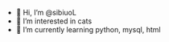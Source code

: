 - 👋 Hi, I’m @sibiuoL
- 👀 I’m interested in cats
- 🌱 I’m currently learning python, mysql, html

<!---
- 💞️ I’m looking to collaborate on ... none at the moment...
- 📫 How to reach me ...
--->
<!---
shibiwoL/shibiwoL is a ✨ special ✨ repository because its `README.md` (this file) appears on your GitHub profile.
You can click the Preview link to take a look at your changes.
--->
